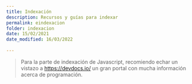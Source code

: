 ```yaml
---
title: Indexación
description: Recursos y guías para indexar
permalink: eindexacion
folder: indexacion
date: 15/02/2021
date_modified: 16/03/2022
  
---
```


> Para la parte de indexación de Javascript, recomiendo echar un vistazo a https://devdocs.io/ un gran portal con mucha información acerca de programación.


<!--stackedit_data:
eyJoaXN0b3J5IjpbLTE2OTk2MjQxMjRdfQ==
-->